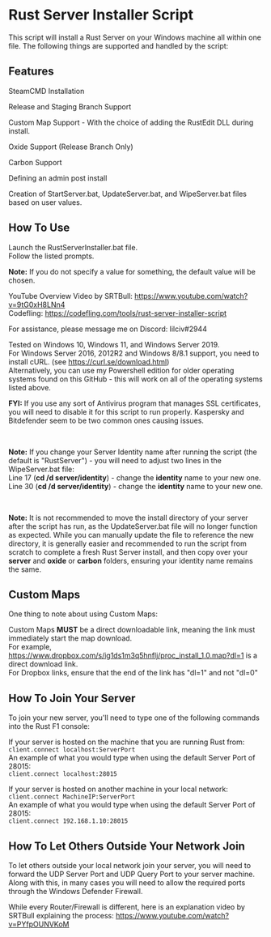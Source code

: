 # Rust Server Installer Script

This script will install a Rust Server on your Windows machine all within one file. The following things are supported and handled by the script:

## Features
SteamCMD Installation

Release and Staging Branch Support

Custom Map Support - With the choice of adding the RustEdit DLL during install.

Oxide Support (Release Branch Only)

Carbon Support

Defining an admin post install

Creation of StartServer.bat, UpdateServer.bat, and WipeServer.bat files based on user values.

## How To Use
Launch the RustServerInstaller.bat file.  
Follow the listed prompts.  

**Note:** If you do not specify a value for something, the default value will be chosen.  

YouTube Overview Video by SRTBull: https://www.youtube.com/watch?v=9tG0xH8LNn4  
Codefling: https://codefling.com/tools/rust-server-installer-script  

For assistance, please message me on Discord: lilciv#2944  

Tested on Windows 10, Windows 11, and Windows Server 2019.  
For Windows Server 2016, 2012R2 and Windows 8/8.1 support, you need to install cURL. (see https://curl.se/download.html)  
Alternatively, you can use my Powershell edition for older operating systems found on this GitHub - this will work on all of the operating systems listed above.

**FYI:** If you use any sort of Antivirus program that manages SSL certificates, you will need to disable it for this script to run properly. Kaspersky and Bitdefender seem to be two common ones causing issues.

</br>

**Note:** If you change your Server Identity name after running the script (the default is "RustServer") - you will need to adjust two lines in the WipeServer.bat file:  
Line 17 (**cd /d server/identity**) - change the **identity** name to your new one.  
Line 30 (**cd /d server/identity**) - change the **identity** name to your new one.

</br>

**Note:** It is not recommended to move the install directory of your server after the script has run, as the UpdateServer.bat file will no longer function as expected. While you can manually update the file to reference the new directory, it is generally easier and recommended to run the script from scratch to complete a fresh Rust Server install, and then copy over your **server** and **oxide** or **carbon** folders, ensuring your identity name remains the same.


## Custom Maps
One thing to note about using Custom Maps:  

Custom Maps **MUST** be a direct downloadable link, meaning the link must immediately start the map download.  
For example, https://www.dropbox.com/s/ig1ds1m3q5hnflj/proc_install_1.0.map?dl=1 is a direct download link.  
For Dropbox links, ensure that the end of the link has "dl=1" and not "dl=0"

## How To Join Your Server
To join your new server, you'll need to type one of the following commands into the Rust F1 console:

If your server is hosted on the machine that you are running Rust from:  
```client.connect localhost:ServerPort```  
An example of what you would type when using the default Server Port of 28015:  
```client.connect localhost:28015```

If your server is hosted on another machine in your local network:  
```client.connect MachineIP:ServerPort```  
An example of what you would type when using the default Server Port of 28015:  
```client.connect 192.168.1.10:28015```

## How To Let Others Outside Your Network Join
To let others outside your local network join your server, you will need to forward the UDP Server Port and UDP Query Port to your server machine.  
Along with this, in many cases you will need to allow the required ports through the Windows Defender Firewall.  

While every Router/Firewall is different, here is an explanation video by SRTBull explaining the process: https://www.youtube.com/watch?v=PYfpOUNVKoM
